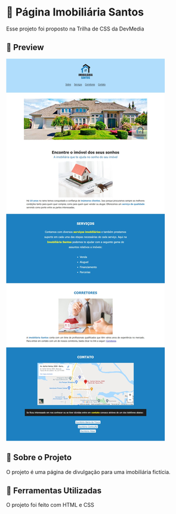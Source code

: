 # 🚀 Página Imobiliária Santos
Esse projeto foi proposto na Trilha de CSS da DevMedia

## 🚀 Preview
![Preview](./layout/imobiliaria-santos.jpeg)

## 🚀 Sobre o Projeto
O projeto é uma página de divulgação para uma imobiliária fictícia.

## 🚀 Ferramentas Utilizadas
O projeto foi feito com HTML e CSS